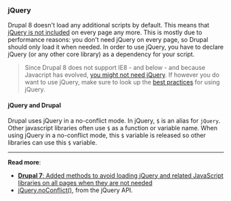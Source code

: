 ### jQuery

Drupal 8 doesn't load any additional scripts by default. This means that [jQuery is not included](https://www.drupal.org/node/1541860) on every page any more. This is mostly due to performance reasons: you don't need jQuery on every page, so Drupal should only load it when needed. In order to use jQuery, you have to declare jQuery (or any other core library) as a dependency for your script.

> Since Drupal 8 does not support IE8 - and below - and because Javacript has evolved, [you might not need jQuery](http://youmightnotneedjquery.com/). If however you do want to use jQuery, make sure to look up the [best practices](http://lab.abhinayrathore.com/jquery-standards/) for using jQuery.

#### jQuery and Drupal

Drupal uses jQuery in a no-conflict mode. In jQuery, `$` is an alias for `jQuery`. Other javascript libraries often use `$` as a function or variable name. When using jQuery in a no-conflict mode, this `$` variable is released so other libraries can use this `$` variable.

***

**Read more**:

- [**Drupal 7**: Added methods to avoid loading jQuery and related JavaScript libraries on all pages when they are not needed
](http://www.drupal.org/node/2462717)
- [jQuery.noConflict()](http://api.jquery.com/jquery.noconflict/), from the jQuery API.
